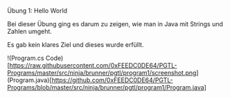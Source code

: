 Übung 1: Hello World

Bei dieser Übung ging es darum zu zeigen, wie man in Java mit Strings und Zahlen umgeht.

Es gab kein klares Ziel und dieses wurde erfüllt.

!(Program.cs Code)[https://raw.githubusercontent.com/0xFEEDC0DE64/PGTL-Programs/master/src/ninja/brunner/pgtl/program1/screenshot.png]
(Program.java)[https://github.com/0xFEEDC0DE64/PGTL-Programs/blob/master/src/ninja/brunner/pgtl/program1/Program.java]